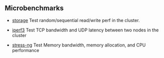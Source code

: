 ## Microbenchmarks

- [storage](https://github.com/EC528-Fall-2023/Kata-Containers-for-SPARK/tree/main/docs/perf/micro_benchmark/storage)
  Test random/sequential read/write perf in the cluster.

- [iperf3](https://github.com/EC528-Fall-2023/Kata-Containers-for-SPARK/tree/main/docs/perf/micro_benchmark/network)
  Test TCP bandwidth and UDP latency between two nodes in the cluster

- [stress-ng](https://github.com/EC528-Fall-2023/Kata-Containers-for-SPARK/tree/main/docs/perf/micro_benchmark/cpu_mem)
  Test Memory bandwidth, memory allocation, and CPU performance



